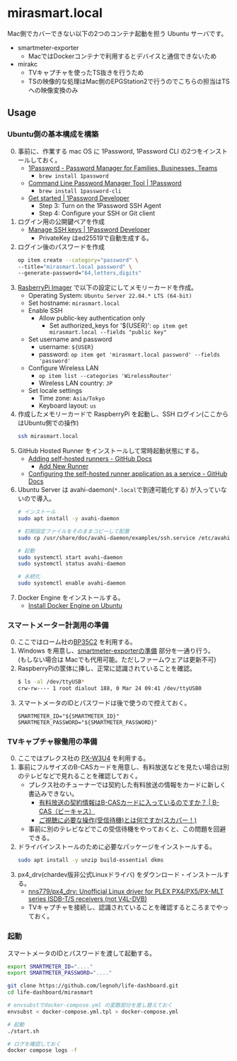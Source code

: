 mirasmart.local
===

Mac側でカバーできない以下の2つのコンテナ起動を担う Ubuntu サーバです。

- smartmeter-exporter
  - MacではDockerコンテナで利用するとデバイスと通信できないため
- mirakc
  - TVキャプチャを使ったTS抜きを行うため
  - TSの映像的な処理はMac側のEPGStation2で行うのでこちらの担当はTSへの映像変換のみ

Usage
---

### Ubuntu側の基本構成を構築

0. 事前に、作業する mac OS に 1Password, 1Password CLI の2つをインストールしておく。
    - [1Password - Password Manager for Families, Businesses, Teams](https://1password.com/)
      - `brew install 1password`
    - [Command Line Password Manager Tool | 1Password](https://1password.com/downloads/command-line/)
      - `brew install 1password-cli`
    - [Get started | 1Password Developer](https://developer.1password.com/docs/ssh/get-started#step-3-turn-on-the-1password-ssh-agent)
      - Step 3: Turn on the 1Password SSH Agent
      - Step 4: Configure your SSH or Git client
1. ログイン用の公開鍵ペアを作成
    - [Manage SSH keys | 1Password Developer](https://developer.1password.com/docs/ssh/manage-keys/)
      - PrivateKey はed25519で自動生成する。
1. ログイン後のパスワードを作成
    ```sh
    op item create --category="password" \
    --title="mirasmart.local password" \
    --generate-password="64,letters,digits"
    ```
1. [RasberryPi Imager](https://www.raspberrypi.com/software/) で以下の設定にしてメモリーカードを作成。
    - Operating System: `Ubuntu Server 22.04.* LTS (64-bit)`
    - Set hostname: `mirasmart.local`
    - Enable SSH
      - Allow public-key authentication only
        - Set authorized_keys for '${USER}': `op item get mirasmart.local --fields "public key"`
    - Set username and password
      - username: `${USER}`
      - password: `op item get 'mirasmart.local password' --fields 'password'`
    - Configure Wireless LAN
      - `op item list --categories 'WirelessRouter'`
      - Wireless LAN country: `JP`
    - Set locale settings
      - Time zone: `Asia/Tokyo`
      - Keyboard layout: `us`
1. 作成したメモリーカードで RaspberryPi を起動し、SSH ログイン(ここからはUbuntu側での操作)
    ```sh
    ssh mirasmart.local
    ```
1. GitHub Hosted Runner をインストールして常時起動状態にする。
    - [Adding self-hosted runners - GitHub Docs](https://docs.github.com/en/actions/hosting-your-own-runners/adding-self-hosted-runners)
      - [Add New Runner](https://github.com/legnoh/life-metrics-grafana-deployment/settings/actions/runners/new?arch=arm64&os=linux)
    - [Configuring the self-hosted runner application as a service - GitHub Docs](https://docs.github.com/en/actions/hosting-your-own-runners/configuring-the-self-hosted-runner-application-as-a-service?platform=linux#installing-the-service)
1. Ubuntu Server は avahi-daemon(`*.local`で到達可能化する) が入っていないので導入。
    ```sh
    # インストール
    sudo apt install -y avahi-daemon

    # 初期設定ファイルをそのままコピーして配置
    sudo cp /usr/share/doc/avahi-daemon/examples/ssh.service /etc/avahi/services

    # 起動
    sudo systemctl start avahi-daemon
    sudo systemctl status avahi-daemon

    # 永続化
    sudo systemctl enable avahi-daemon
    ```
1. Docker Engine をインストールする。
    - [Install Docker Engine on Ubuntu](https://docs.docker.com/engine/install/ubuntu/#install-using-the-repository)

### スマートメーター計測用の準備

0. ここではローム社の[BP35C2](https://www.amazon.co.jp/dp/B01NACWELF) を利用する。
1. Windows を用意し、[smartmeter-exporterの準備](https://github.com/legnoh/smartmeter-exporter#bp35c2-の準備) 部分を一通り行う。  
(もしない場合は Macでも代用可能。ただしファームウェアは更新不可)
1. RaspberryPiの筐体に挿し、正常に認識されていることを確認。
    ```sh
    $ ls -al /dev/ttyUSB*
    crw-rw---- 1 root dialout 188, 0 Mar 24 09:41 /dev/ttyUSB0
    ```
1. スマートメータのIDとパスワードは後で使うので控えておく。
    ```
    SMARTMETER_ID="${SMARTMETER_ID}"
    SMARTMETER_PASSWORD="${SMARTMETER_PASSWORD}"
    ```

### TVキャプチャ稼働用の準備

0. ここではプレクス社の [PX-W3U4](http://www.plex-net.co.jp/product/px-w3u4/) を利用する。
0. 事前にフルサイズのB-CASカードを用意し、有料放送などを見たい場合は別のテレビなどで見れることを確認しておく。
    - プレクス社のチューナーでは契約した有料放送の情報をカードに新しく書込みできない。
      - [有料放送の契約情報はB-CASカードに入っているのですか？ | B-CAS（ビーキャス）](https://www.b-cas.co.jp/support/faq/category08/faq051.html)
      - [ご視聴に必要な操作(受信待機)とは何ですか(スカパー！)](https://helpcenter.skyperfectv.co.jp/articles/knowledge/AID0408)
    - 事前に別のテレビなどでこの受信待機をやっておくと、この問題を回避できる。
1. ドライバインストールのために必要なパッケージをインストールする。
    ```sh
    sudo apt install -y unzip build-essential dkms
    ```
1. px4_drv(chardev版非公式Linuxドライバ) をダウンロード・インストールする。
    - [nns779/px4_drv: Unofficial Linux driver for PLEX PX4/PX5/PX-MLT series ISDB-T/S receivers (not V4L-DVB)](https://github.com/nns779/px4_drv#%E3%82%A4%E3%83%B3%E3%82%B9%E3%83%88%E3%83%BC%E3%83%AB)
    - TVキャプチャを接続し、認識されていることを確認するところまでやっておく。

### 起動

スマートメータのIDとパスワードを渡して起動する。

```sh
export SMARTMETER_ID="...."
export SMARTMETER_PASSWORD="...."

git clone https://github.com/legnoh/life-dashboard.git
cd life-dashboard/mirasmart

# envsubstでdocker-compose.yml の変数部分を差し替えておく
envsubst < docker-compose.yml.tpl > docker-compose.yml

# 起動
./start.sh

# ログを確認しておく
docker compose logs -f
```
